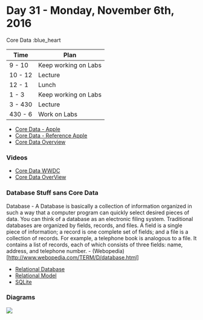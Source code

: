 # Day 31 - Monday, November 6th, 2016

Core Data :blue_heart


Time        |   Plan   |
----------------|-------
9 - 10 | Keep working on Labs
10 - 12      | Lecture
12 - 1    | Lunch
1 - 3 | Keep working on Labs
3 - 430     | Lecture
430 - 6 | Work on Labs


* [Core Data - Apple](https://developer.apple.com/library/content/documentation/Cocoa/Conceptual/CoreData/)
* [Core Data - Reference Apple](https://developer.apple.com/reference/coredata)
* [Core Data Overview ](https://www.objc.io/issues/4-core-data/core-data-overview/)




### Videos 
* [Core Data WWDC](https://developer.apple.com/videos/play/wwdc2016/242/)
* [Core Data OverView](https://www.youtube.com/watch?v=da6W7wDh0Dw)


### Database Stuff sans Core Data

Database -  A Database is basically a collection of information organized in such a way that a computer program can quickly select desired pieces of data. You can think of a database as an electronic filing system.
Traditional databases are organized by fields, records, and files. A field is a single piece of information; a record is one complete set of fields; and a file is a collection of records. For example, a telephone book is analogous to a file. It contains a list of records, each of which consists of three fields: name, address, and telephone number. -  (Webopedia)[http://www.webopedia.com/TERM/D/database.html]

* [Relational Database](https://en.wikipedia.org/wiki/Relational_database)
* [Relational Model](https://en.wikipedia.org/wiki/Relational_model)
* [SQLite](https://en.wikipedia.org/wiki/SQLite)

### Diagrams

![](https://www.objc.io/images/issue-4/stack-simple-9af1e89d.png)
